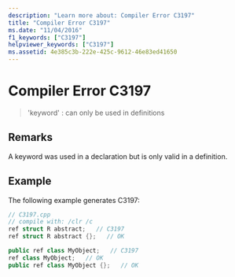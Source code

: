 ```yaml
---
description: "Learn more about: Compiler Error C3197"
title: "Compiler Error C3197"
ms.date: "11/04/2016"
f1_keywords: ["C3197"]
helpviewer_keywords: ["C3197"]
ms.assetid: 4e385c3b-222e-425c-9612-46e83ed41650
---
```

# Compiler Error C3197

> 'keyword' : can only be used in definitions

## Remarks

A keyword was used in a declaration but is only valid in a definition.

## Example

The following example generates C3197:

```cpp
// C3197.cpp
// compile with: /clr /c
ref struct R abstract;   // C3197
ref struct R abstract {};   // OK

public ref class MyObject;   // C3197
ref class MyObject;   // OK
public ref class MyObject {};   // OK
```
